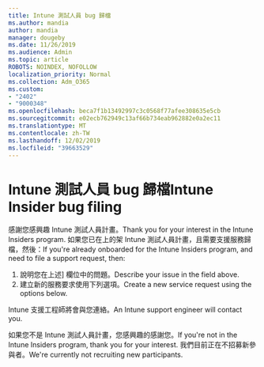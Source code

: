 ```yaml
---
title: Intune 測試人員 bug 歸檔
ms.author: mandia
author: mandia
manager: dougeby
ms.date: 11/26/2019
ms.audience: Admin
ms.topic: article
ROBOTS: NOINDEX, NOFOLLOW
localization_priority: Normal
ms.collection: Adm_O365
ms.custom:
- "2402"
- "9000348"
ms.openlocfilehash: beca7f1b13492997c3c0568f77afee308635e5cb
ms.sourcegitcommit: e02ecb762949c13af66b734eab962882e0a2ec11
ms.translationtype: MT
ms.contentlocale: zh-TW
ms.lasthandoff: 12/02/2019
ms.locfileid: "39663529"
---
```

# <a name="intune-insider-bug-filing"></a><span data-ttu-id="a5a91-102">Intune 測試人員 bug 歸檔</span><span class="sxs-lookup"><span data-stu-id="a5a91-102">Intune Insider bug filing</span></span>

<span data-ttu-id="a5a91-103">感謝您感興趣 Intune 測試人員計畫。</span><span class="sxs-lookup"><span data-stu-id="a5a91-103">Thank you for your interest in the Intune Insiders program.</span></span> <span data-ttu-id="a5a91-104">如果您已在上的架 Intune 測試人員計畫，且需要支援服務歸檔，然後：</span><span class="sxs-lookup"><span data-stu-id="a5a91-104">If you're already onboarded for the Intune Insiders program, and need to file a support request, then:</span></span>

1. <span data-ttu-id="a5a91-105">說明您在上述] 欄位中的問題。</span><span class="sxs-lookup"><span data-stu-id="a5a91-105">Describe your issue in the field above.</span></span>
2. <span data-ttu-id="a5a91-106">建立新的服務要求使用下列選項。</span><span class="sxs-lookup"><span data-stu-id="a5a91-106">Create a new service request using the options below.</span></span>

<span data-ttu-id="a5a91-107">Intune 支援工程師將會與您連絡。</span><span class="sxs-lookup"><span data-stu-id="a5a91-107">An Intune support engineer will contact you.</span></span>

<span data-ttu-id="a5a91-108">如果您不是 Intune 測試人員計畫，您感興趣的感謝您。</span><span class="sxs-lookup"><span data-stu-id="a5a91-108">If you're not in the Intune Insiders program, thank you for your interest.</span></span> <span data-ttu-id="a5a91-109">我們目前正在不招募新參與者。</span><span class="sxs-lookup"><span data-stu-id="a5a91-109">We're currently not recruiting new participants.</span></span>
